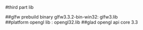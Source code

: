 #third part lib


##glfw prebuild binary glfw3.3.2-bin-win32: glfw3.lib  
##platform opengl lib : opengl32.lib
##glad opengl api core 3.3